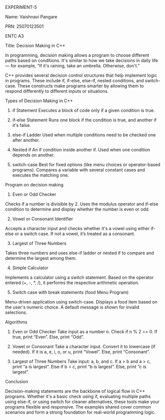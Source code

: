 EXPERIMENT-5







Name: Vaishnavi Pangare











PRN: 25070123501











ENTC A3













Title: Decision Making in C++









In programming, decision making allows a program to choose different paths based on conditions. It's similar to how we take decisions in daily life — for example, “If it's raining, take an umbrella. Otherwise, don't.”







C++ provides several decision control structures that help implement logic in programs. These include if, if-else, else-if, nested conditions, and switch-case. These constructs make programs smarter by allowing them to respond differently to different inputs or situations.





Types of Decision Making in C++






1. if Statement
Executes a block of code only if a given condition is true.

2. if-else Statement
Runs one block if the condition is true, and another if it's false.

3. else-if Ladder
Used when multiple conditions need to be checked one after another.

4. Nested if
An if condition inside another if. Used when one condition depends on another.

5. switch-case
Best for fixed options (like menu choices or operator-based programs). Compares a variable with several constant cases and executes the matching one.

Program on decision making






1. Even or Odd Checker







Checks if a number is divisible by 2. Uses the modulus operator and if-else condition to determine and display whether the number is even or odd.









2. Vowel or Consonant Identifier








Accepts a character input and checks whether it's a vowel using either if-else or a switch case. If not a vowel, it’s treated as a consonant.









3. Largest of Three Numbers













Takes three numbers and uses else-if ladder or nested if to compare and determine the largest among them.















4. Simple Calculator













Implements a calculator using a switch statement. Based on the operator entered (+, -, *, /), it performs the respective arithmetic operation.















5. Switch case with break statements (food Menu Program)









Menu-driven application using switch-case. Displays a food item based on the user's numeric choice. A default message is shown for invalid selections.







Algorithms







1. Even or Odd Checker
Take input as a number n.
Check if n % 2 == 0.
If true, print “Even”.
Else, print “Odd”.






2. Vowel or Consonant
Take a character input.
Convert it to lowercase (if needed).
If it is a, e, i, o, or u, print “Vowel”.
Else, print “Consonant”.






3. Largest of Three Numbers
Take input: a, b, and c.
If a > b and a > c, print “a is largest”.
Else if b > c, print “b is largest”.
Else, print “c is largest”.













Conclusion










Decision-making statements are the backbone of logical flow in C++ programs. Whether it's a basic check using if, evaluating multiple paths using else-if, or using switch for cleaner alternatives, these tools make your programs flexible and responsive. The examples shared cover common scenarios and form a strong foundation for real-world programming logic.
